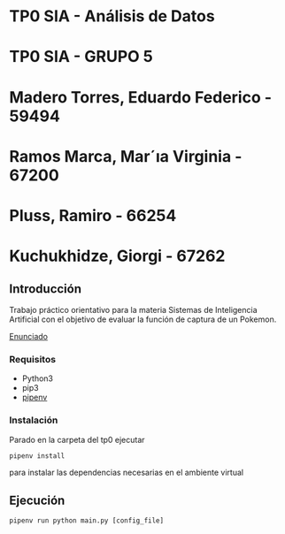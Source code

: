 


# TP0 SIA - Análisis de Datos

# TP0 SIA - GRUPO 5 
# Madero Torres, Eduardo Federico - 59494
# Ramos Marca, Mar´ıa Virginia - 67200
# Pluss, Ramiro - 66254
# Kuchukhidze, Giorgi - 67262

## Introducción

Trabajo práctico orientativo para la materia Sistemas de Inteligencia Artificial con el
objetivo de evaluar la función de captura de un Pokemon.

[Enunciado](docs/SIA_TP0.pdf)

### Requisitos

- Python3
- pip3
- [pipenv](https://pypi.org/project/pipenv/)

### Instalación

Parado en la carpeta del tp0 ejecutar

```sh
pipenv install
```

para instalar las dependencias necesarias en el ambiente virtual

## Ejecución

```
pipenv run python main.py [config_file]
```

